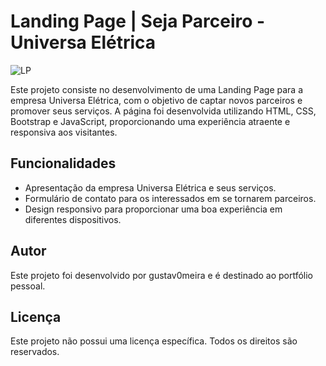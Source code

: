 # Landing Page | Seja Parceiro - Universa Elétrica

![LP]()

Este projeto consiste no desenvolvimento de uma Landing Page para a empresa Universa Elétrica, com o objetivo de captar novos parceiros e promover seus serviços. A página foi desenvolvida utilizando HTML, CSS, Bootstrap e JavaScript, proporcionando uma experiência atraente e responsiva aos visitantes.

## Funcionalidades

- Apresentação da empresa Universa Elétrica e seus serviços.
- Formulário de contato para os interessados em se tornarem parceiros.
- Design responsivo para proporcionar uma boa experiência em diferentes dispositivos.

## Autor

Este projeto foi desenvolvido por gustav0meira e é destinado ao portfólio pessoal.

## Licença

Este projeto não possui uma licença específica. Todos os direitos são reservados.
